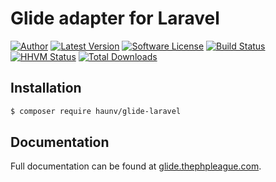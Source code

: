 # Glide adapter for Laravel

[![Author](http://img.shields.io/badge/author-@reinink-blue.svg?style=flat-square)](https://twitter.com/reinink)
[![Latest Version](https://img.shields.io/github/release/thephpleague/glide-laravel.svg?style=flat-square)](https://github.com/thephpleague/glide-laravel/releases)
[![Software License](https://img.shields.io/badge/license-MIT-brightgreen.svg?style=flat-square)](https://github.com/thephpleague/glide-laravel/blob/master/LICENSE)
[![Build Status](https://img.shields.io/travis/thephpleague/glide-laravel/master.svg?style=flat-square)](https://travis-ci.org/thephpleague/glide-laravel)
[![HHVM Status](https://img.shields.io/hhvm/league/glide-laravel.svg?style=flat-square)](http://hhvm.h4cc.de/package/league/glide-laravel)
[![Total Downloads](https://img.shields.io/packagist/dt/league/glide-laravel.svg?style=flat-square)](https://packagist.org/packages/league/glide-laravel)

## Installation

```bash
$ composer require haunv/glide-laravel
```

## Documentation

Full documentation can be found at [glide.thephpleague.com](http://glide.thephpleague.com).